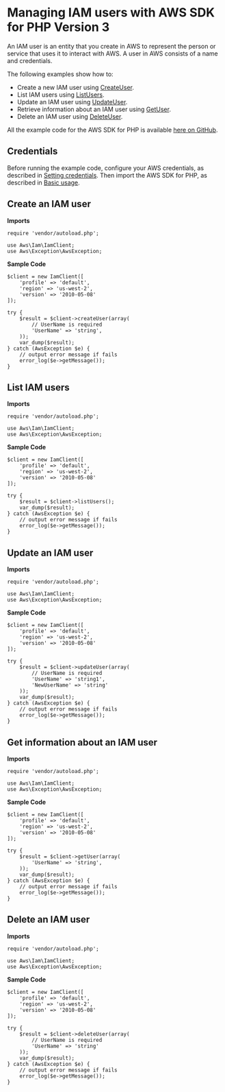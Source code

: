 # Managing IAM users with AWS SDK for PHP Version 3<a name="iam-examples-managing-users"></a>

An IAM user is an entity that you create in AWS to represent the person or service that uses it to interact with AWS\. A user in AWS consists of a name and credentials\.

The following examples show how to:
+ Create a new IAM user using [CreateUser](https://docs.aws.amazon.com/aws-sdk-php/v3/api/api-iam-2010-05-08.html#createuser)\.
+ List IAM users using [ListUsers](https://docs.aws.amazon.com/aws-sdk-php/v3/api/api-iam-2010-05-08.html#listusers)\.
+ Update an IAM user using [UpdateUser](https://docs.aws.amazon.com/aws-sdk-php/v3/api/api-iam-2010-05-08.html#updateuser)\.
+ Retrieve information about an IAM user using [GetUser](https://docs.aws.amazon.com/aws-sdk-php/v3/api/api-iam-2010-05-08.html#getuser)\.
+ Delete an IAM user using [DeleteUser](https://docs.aws.amazon.com/aws-sdk-php/v3/api/api-iam-2010-05-08.html#deleteuser)\.

All the example code for the AWS SDK for PHP is available [here on GitHub](https://github.com/awsdocs/aws-doc-sdk-examples/tree/main/php/example_code)\.

## Credentials<a name="credentials"></a>

Before running the example code, configure your AWS credentials, as described in [Setting credentials](guide_credentials.md)\. Then import the AWS SDK for PHP, as described in [Basic usage](getting-started_basic-usage.md)\.

## Create an IAM user<a name="create-an-iam-user"></a>

 **Imports** 

```
require 'vendor/autoload.php';

use Aws\Iam\IamClient; 
use Aws\Exception\AwsException;
```

 **Sample Code** 

```
$client = new IamClient([
    'profile' => 'default',
    'region' => 'us-west-2',
    'version' => '2010-05-08'
]);

try {
    $result = $client->createUser(array(
        // UserName is required
        'UserName' => 'string',
    ));
    var_dump($result);
} catch (AwsException $e) {
    // output error message if fails
    error_log($e->getMessage());
}
```

## List IAM users<a name="list-iam-users"></a>

 **Imports** 

```
require 'vendor/autoload.php';

use Aws\Iam\IamClient; 
use Aws\Exception\AwsException;
```

 **Sample Code** 

```
$client = new IamClient([
    'profile' => 'default',
    'region' => 'us-west-2',
    'version' => '2010-05-08'
]);

try {
    $result = $client->listUsers();
    var_dump($result);
} catch (AwsException $e) {
    // output error message if fails
    error_log($e->getMessage());
}
```

## Update an IAM user<a name="update-an-iam-user"></a>

 **Imports** 

```
require 'vendor/autoload.php';

use Aws\Iam\IamClient; 
use Aws\Exception\AwsException;
```

 **Sample Code** 

```
$client = new IamClient([
    'profile' => 'default',
    'region' => 'us-west-2',
    'version' => '2010-05-08'
]);

try {
    $result = $client->updateUser(array(
        // UserName is required
        'UserName' => 'string1',
        'NewUserName' => 'string'
    ));
    var_dump($result);
} catch (AwsException $e) {
    // output error message if fails
    error_log($e->getMessage());
}
```

## Get information about an IAM user<a name="get-information-about-an-iam-user"></a>

 **Imports** 

```
require 'vendor/autoload.php';

use Aws\Iam\IamClient; 
use Aws\Exception\AwsException;
```

 **Sample Code** 

```
$client = new IamClient([
    'profile' => 'default',
    'region' => 'us-west-2',
    'version' => '2010-05-08'
]);

try {
    $result = $client->getUser(array(
        'UserName' => 'string',
    ));
    var_dump($result);
} catch (AwsException $e) {
    // output error message if fails
    error_log($e->getMessage());
}
```

## Delete an IAM user<a name="delete-an-iam-user"></a>

 **Imports** 

```
require 'vendor/autoload.php';

use Aws\Iam\IamClient; 
use Aws\Exception\AwsException;
```

 **Sample Code** 

```
$client = new IamClient([
    'profile' => 'default',
    'region' => 'us-west-2',
    'version' => '2010-05-08'
]);

try {
    $result = $client->deleteUser(array(
        // UserName is required
        'UserName' => 'string'
    ));
    var_dump($result);
} catch (AwsException $e) {
    // output error message if fails
    error_log($e->getMessage());
}
```